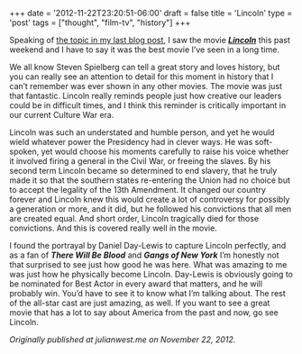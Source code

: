+++
date = '2012-11-22T23:20:51-06:00'
draft = false
title = 'Lincoln'
type = 'post'
tags = ["thought", "film-tv", "history"]
+++

Speaking of <a href="http://julianwest.me/Blog/secession/">the topic in my last blog post</a>, I saw the movie <i><b><a href="http://www.thelincolnmovie.com/">Lincoln</a></i></b> this past weekend and I have to say it was the best movie I’ve seen in a long time.<br />

We all know Steven Spielberg can tell a great story and loves history, but you can really see an attention to detail for this moment in history that I can’t remember was ever shown in any other movies. The movie was just that fantastic. Lincoln really reminds people just how creative our leaders could be in difficult times, and I think this reminder is critically important in our current Culture War era.<br />

Lincoln was such an understated and humble person, and yet he would wield whatever power the Presidency had in clever ways. He was soft-spoken, yet would choose his moments carefully to raise his voice whether it involved firing a general in the Civil War, or freeing the slaves. By his second term Lincoln became so determined to end slavery, that he truly made it so that the southern states re-entering the Union had no choice but to accept the legality of the 13th Amendment. It changed our country forever and Lincoln knew this would create a lot of controversy for possibly a generation or more, and it did, but he followed his convictions that all men are created equal. And short order, Lincoln tragically died for those convictions. And this is covered really well in the movie.<br />

I found the portrayal by Daniel Day-Lewis to capture Lincoln perfectly, and as a fan of <b><i>There Will Be Blood</b></i> and <b><i>Gangs of New York</i></b> I’m honestly not that surprised to see just how good he was here. What was amazing to me was just how he physically become Lincoln. Day-Lewis is obviously going to be nominated for Best Actor in every award that matters, and he will probably win. You’d have to see it to know what I’m talking about. The rest of the all-star cast are just amazing, as well.
If you want to see a great movie that has a lot to say about America from the past and now, go see Lincoln. <br />

<i>Originally published at julianwest.me on November 22, 2012.</i>
